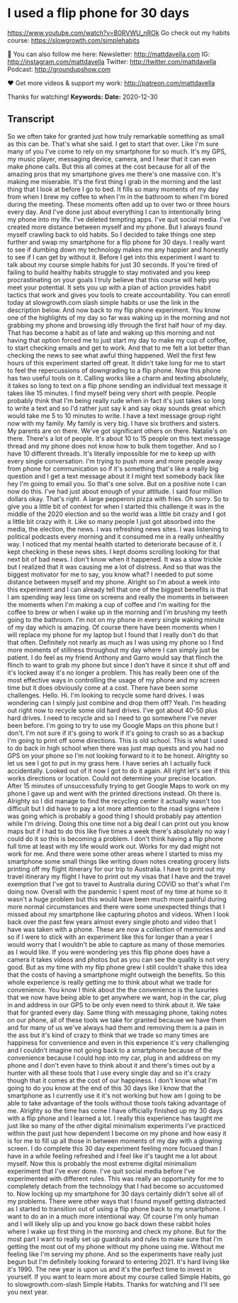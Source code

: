 # I used a flip phone for 30 days
https://www.youtube.com/watch?v=B0RVWU_nROk
Go check out my habits course: https://slowgrowth.com/simplehabits


💯 You can also follow me here:
Newsletter:  http://mattdavella.com
IG:  http://instagram.com/mattdavella
Twitter:  http://twitter.com/mattdavella
Podcast:  http://groundupshow.com

❤️ Get more videos & support my work:
http://patreon.com/mattdavella

Thanks for watching!
**Keywords:** 
**Date:** 2020-12-30

## Transcript
 So we often take for granted just how truly remarkable something as small as this can be. That's what she said. I get to start that over. Like I'm sure many of you I've come to rely on my smartphone for so much. It's my GPS, my music player, messaging device, camera, and I hear that it can even make phone calls. But this all comes at the cost because for all of the amazing pros that my smartphone gives me there's one massive con. It's making me miserable. It's the first thing I grab in the morning and the last thing that I look at before I go to bed. It fills so many moments of my day from when I brew my coffee to when I'm in the bathroom to when I'm bored during the meeting. These moments often add up to over two or three hours every day. And I've done just about everything I can to intentionally bring my phone into my life. I've deleted tempting apps. I've quit social media. I've created more distance between myself and my phone. But I always found myself crawling back to old habits. So I decided to take things one step further and swap my smartphone for a flip phone for 30 days. I really want to see if dumbing down my technology makes me any happier and honestly to see if I can get by without it. Before I get into this experiment I want to talk about my course simple habits for just 30 seconds. If you're tired of failing to build healthy habits struggle to stay motivated and you keep procrastinating on your goals I truly believe that this course will help you meet your potential. It sets you up with a plan of action provides habit tactics that work and gives you tools to create accountability. You can enroll today at slowgrowth.com slash simple habits or use the link in the description below. And now back to my flip phone experiment. You know one of the highlights of my day so far was waking up in the morning and not grabbing my phone and browsing idly through the first half hour of my day. That has become a habit as of late and waking up this morning and not having that option forced me to just start my day to make my cup of coffee, to start checking emails and get to work. And that to me felt a lot better than checking the news to see what awful thing happened. Well the first few hours of this experiment started off great. It didn't take long for me to start to feel the repercussions of downgrading to a flip phone. Now this phone has two useful tools on it. Calling works like a charm and texting absolutely, it takes so long to text on a flip phone sending an individual text message it takes like 15 minutes. I find myself being very short with people. People probably think that I'm being really rude when in fact it's just takes so long to write a text and so I'd rather just say k and say okay sounds great which would take me 5 to 10 minutes to write. I have a text message group right now with my family. My family is very big. I have six brothers and sisters. My parents are on there. We've got significant others on there. Natalie's on there. There's a lot of people. It's about 10 to 15 people on this text message thread and my phone does not know how to bulk them together. And so I have 10 different threads. It's literally impossible for me to keep up with every single conversation. I'm trying to push more and more people away from phone for communication so if it's something that's like a really big question and I get a text message about it I might text somebody back like hey I'm going to email you. So that's one solve. But on a positive note I can now do this. I've had just about enough of your attitude. I said four million dollars okay. That's right. A large pepperoni pizza with fries. Oh sorry. So to give you a little bit of context for when I started this challenge it was in the middle of the 2020 election and so the world was a little bit crazy and I got a little bit crazy with it. Like so many people I just got absorbed into the media, the election, the news. I was refreshing news sites. I was listening to political podcasts every morning and it consumed me in a really unhealthy way. I noticed that my mental health started to deteriorate because of it. I kept checking in these news sites. I kept dooms scrolling looking for that next bit of bad news. I don't know when it happened. It was a slow trickle but I realized that it was causing me a lot of distress. And so that was the biggest motivator for me to say, you know what? I needed to put some distance between myself and my phone. Alright so I'm about a week into this experiment and I can already tell that one of the biggest benefits is that I am spending way less time on screens and really the moments in between the moments when I'm making a cup of coffee and I'm waiting for the coffee to brew or when I wake up in the morning and I'm brushing my teeth going to the bathroom. I'm not on my phone in every single waking minute of my day which is amazing. Of course there have been moments when I will replace my phone for my laptop but I found that I really don't do that that often. Definitely not nearly as much as I was using my phone so I find more moments of stillness throughout my day where I can simply just be patient. I do feel as my friend Anthony and Garro would say that flinch the flinch to want to grab my phone but since I don't have it since it shut off and it's locked away it's no longer a problem. This has really been one of the most effective ways in controlling the usage of my phone and my screen time but it does obviously come at a cost. There have been some challenges. Hello. Hi. I'm looking to recycle some hard drives. I was wondering can I simply just combine and drop them off? Yeah. I'm heading out right now to recycle some old hard drives. I've got about 40-50 plus hard drives. I need to recycle and so I need to go somewhere I've never been before. I'm going to try to use my Google Maps on this phone but I don't. I'm not sure if it's going to work if it's going to crash so as a backup I'm going to print off some directions. This is old school. This is what I used to do back in high school when there was just map quests and you had no GPS on your phone so I'm not looking forward to it to be honest. Alrighty so let us see I got to put in my grass here. I have series ah I actually fuck accidentally. Looked out of it now I got to do it again. All right let's see if this works directions or location. Could not determine your precise location. After 15 minutes of unsuccessfully trying to get Google Maps to work on my phone I gave up and went with the printed directions instead. Oh there is. Alrighty so I did manage to find the recycling center it actually wasn't too difficult but I did have to pay a lot more attention to the road signs where I was going which is probably a good thing I should probably pay attention while I'm driving. Doing this one time not a big deal I can print out you know maps but if I had to do this like five times a week there's absolutely no way I could do it so this is becoming a problem. I don't think having a flip phone full time at least with my life would work out. Works for my dad might not work for me. And there were some other areas where I started to miss my smartphone some small things like writing down notes creating grocery lists printing off my flight itinerary for our trip to Australia. I have to print out my travel itinerary my flight I have to print out my visas that I have and the travel exemption that I've got to travel to Australia during COVID so that's what I'm doing now. Overall with the pandemic I spent most of my time at home so it wasn't a huge problem but this would have been much more painful during more normal circumstances and there were some unexpected things that I missed about my smartphone like capturing photos and videos. When I look back over the past few years almost every single photo and video that I have was taken with a phone. These are now a collection of memories and so if I were to stick with an experiment like this for longer than a year I would worry that I wouldn't be able to capture as many of those memories as I would like. If you were wondering yes this flip phone does have a camera it takes videos and photos but as you can see the quality is not very good. But as my time with my flip phone grew I still couldn't shake this idea that the costs of having a smartphone might outweigh the benefits. So this whole experience is really getting me to think about what we trade for convenience. You know I think about the the convenience is the luxuries that we now have being able to get anywhere we want, hop in the car, plug in and address in our GPS to be only even need to think about it. We take that for granted every day. Same thing with messaging phone, taking notes on our phone, all of these tools we take for granted because we have them and for many of us we've always had them and removing them is a pain in the ass but it's kind of crazy to think that we trade so many times are happiness for convenience and even in this experience it's very challenging and I couldn't imagine not going back to a smartphone because of the convenience because I could hop into my car, plug in and address on my phone and I don't even have to think about it and there's times out by a hunter with all these tools that I use every single day and so it's crazy though that it comes at the cost of our happiness. I don't know what I'm going to do you know at the end of this 30 days like I know that the smartphone as I currently use it it's not working but how am I going to be able to take advantage of the tools without those tools taking advantage of me. Alrighty so the time has come I have officially finished up my 30 days with a flip phone and I learned a lot. I really this experience has taught me just like so many of the other digital minimalism experiments I've practiced within the past just how dependent I become on my phone and how easy it is for me to fill up all those in between moments of my day with a glowing screen. I do complete this 30 day experiment feeling more focused than I have in a while feeling refreshed and I feel like it's taught me a lot about myself. Now this is probably the most extreme digital minimalism experiment that I've ever done. I've quit social media before I've experimented with different rules. This was really an opportunity for me to completely detach from the technology that I had become so accustomed to. Now locking up my smartphone for 30 days certainly didn't solve all of my problems. There were other ways that I found myself getting distracted as I started to transition out of using a flip phone back to my smartphone. I want to do an in a much more intentional way. Of course I'm only human and I will likely slip up and you know go back down these rabbit holes where I wake up first thing in the morning and check my phone. But for the most part I want to really set up guardrails and rules to make sure that I'm getting the most out of my phone without my phone using me. Without me feeling like I'm serving my phone. And so the experiments have really just begun but I'm definitely looking forward to entering 2021. It's hard living like it's 1990. The new year is upon us and it's the perfect time to invest in yourself. If you want to learn more about my course called Simple Habits, go to slowgrowth.com-slash Simple Habits. Thanks for watching and I'll see you next year.
